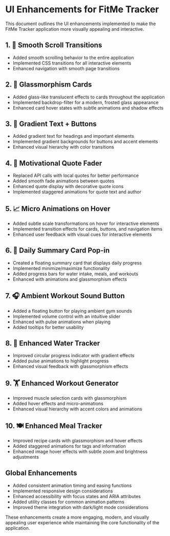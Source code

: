 # UI Enhancements for FitMe Tracker

This document outlines the UI enhancements implemented to make the FitMe Tracker application more visually appealing and interactive.

## 1. 💫 Smooth Scroll Transitions

- Added smooth scrolling behavior to the entire application
- Implemented CSS transitions for all interactive elements
- Enhanced navigation with smooth page transitions

## 2. 🫧 Glassmorphism Cards

- Added glass-like translucent effects to cards throughout the application
- Implemented backdrop-filter for a modern, frosted glass appearance
- Enhanced card hover states with subtle animations and shadow effects

## 3. 🎨 Gradient Text + Buttons

- Added gradient text for headings and important elements
- Implemented gradient backgrounds for buttons and accent elements
- Enhanced visual hierarchy with color transitions

## 4. 🧠 Motivational Quote Fader

- Replaced API calls with local quotes for better performance
- Added smooth fade animations between quotes
- Enhanced quote display with decorative quote icons
- Implemented staggered animations for quote text and author

## 5. 📈 Micro Animations on Hover

- Added subtle scale transformations on hover for interactive elements
- Implemented transition effects for cards, buttons, and navigation items
- Enhanced user feedback with visual cues for interactive elements

## 6. 📆 Daily Summary Card Pop-in

- Created a floating summary card that displays daily progress
- Implemented minimize/maximize functionality
- Added progress bars for water intake, meals, and workouts
- Enhanced with animations and glassmorphism effects

## 7. 🎧 Ambient Workout Sound Button

- Added a floating button for playing ambient gym sounds
- Implemented volume control with an intuitive slider
- Enhanced with pulse animations when playing
- Added tooltips for better usability

## 8. 🌊 Enhanced Water Tracker

- Improved circular progress indicator with gradient effects
- Added pulse animations to highlight progress
- Enhanced visual feedback with glassmorphism effects

## 9. 🏋️ Enhanced Workout Generator

- Improved muscle selection cards with glassmorphism
- Added hover effects and micro-animations
- Enhanced visual hierarchy with accent colors and animations

## 10. 🍽️ Enhanced Meal Tracker

- Improved recipe cards with glassmorphism and hover effects
- Added staggered animations for tags and information
- Enhanced image hover effects with subtle zoom and brightness adjustments

## Global Enhancements

- Added consistent animation timing and easing functions
- Implemented responsive design considerations
- Enhanced accessibility with focus states and ARIA attributes
- Added utility classes for common animation patterns
- Improved theme integration with dark/light mode considerations

These enhancements create a more engaging, modern, and visually appealing user experience while maintaining the core functionality of the application.
